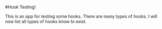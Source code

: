 #Hook Testing!

This is an app for testing some hooks.  There are many types of hooks.  I will now list all types of hooks know to exist.

